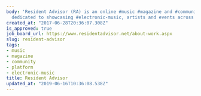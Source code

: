 ```yaml
---
body: 'Resident Advisor (RA) is an online #music #magazine and #community #platform
  dedicated to showcasing #electronic-music, artists and events across the globe'
created_at: "2017-06-28T20:36:07.308Z"
is_approved: true
job_board_url: https://www.residentadvisor.net/about-work.aspx
slug: resident-advisor
tags:
- music
- magazine
- community
- platform
- electronic-music
title: Resident Advisor
updated_at: "2019-06-16T10:36:08.538Z"
---
```


